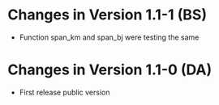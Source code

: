 # Changes in Version 1.1-1 (BS)
- Function span_km and span_bj were testing the same

# Changes in Version 1.1-0 (DA)
- First release public version
